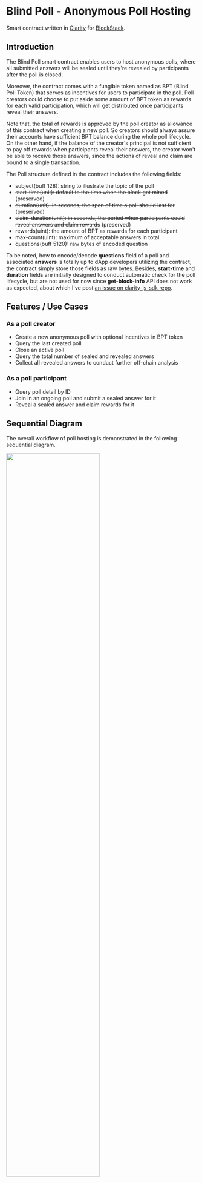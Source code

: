 # Blind Poll - Anonymous Poll Hosting

Smart contract written in [Clarity](https://docs.blockstack.org/core/smart/clarityref) for [BlockStack](<(https://docs.blockstack.org)>).

## Introduction

The Blind Poll smart contract enables users to host anonymous polls, where all submitted answers will be sealed until they're revealed by participants after the poll is closed.

Moreover, the contract comes with a fungible token named as BPT (Blind Poll Token) that serves as incentives for users to participate in the poll. Poll creators could choose to put aside some amount of BPT token as rewards for each valid participation, which will get distributed once participants reveal their answers.

Note that, the total of rewards is approved by the poll creator as allowance of this contract when creating a new poll. So creators should always assure their accounts have sufficient BPT balance during the whole poll lifecycle. On the other hand, if the balance of the creator's principal is not sufficient to pay off rewards when participants reveal their answers, the creator won't be able to receive those answers, since the actions of reveal and claim are bound to a single transaction.

The Poll structure defined in the contract includes the following fields:

- subject(buff 128): string to illustrate the topic of the poll
- ~~start-time(unit): default to the time when the block got mined~~ (preserved)
- ~~duration(unit): in seconds, the span of time a poll should last for~~ (preserved)
- ~~claim-duration(unit): in seconds, the period when participants could reveal answers and claim rewards~~ (preserved)
- rewards(uint): the amount of BPT as rewards for each participant
- max-count(uint): maximum of acceptable answers in total
- questions(buff 5120): raw bytes of encoded question

To be noted, how to encode/decode **questions** field of a poll and associated **answers** is totally up to dApp developers utilizing the contract, the contract simply store those fields as raw bytes. Besides, **start-time** and **duration** fields are initially designed to conduct automatic check for the poll lifecycle, but are not used for now since **get-block-info** API does not work as expected, about which I've post [an issue on clarity-js-sdk repo](https://github.com/blockstack/clarity-js-sdk/issues/78).

## Features / Use Cases

### As a poll creator

- Create a new anonymous poll with optional incentives in BPT token
- Query the last created poll
- Close an active poll
- Query the total number of sealed and revealed answers
- Collect all revealed answers to conduct further off-chain analysis

### As a poll participant

- Query poll detail by ID
- Join in an ongoing poll and submit a sealed answer for it
- Reveal a sealed answer and claim rewards for it

## Sequential Diagram

The overall workflow of poll hosting is demonstrated in the following sequential diagram.

<img width="70%" src="http://qay561y0o.bkt.clouddn.com/sd.svg" />

## Error Codes

| Code  | Thrown When                                                                                                           |
| ----- | --------------------------------------------------------------------------------------------------------------------- |
| -1001 | a principal tries to create a new poll before the previous one closes                                                 |
| -1002 | a principal tries to submit more than one answers for the same poll, or received submissions have reached the maximum |
| -1003 | a principal tries to reveal answers sealed by other users or with incorrect hash                                      |
| -1004 | a principal tries to reveal and claim for the same poll more than once                                                |

## Constraints

- One principal could only host one active poll at the same time, considering limited supports for List in Clarity right now.
- DApp developers should define its own encoding/decoding methods for **questions** and associated **answers,** while the contract just store these two fields as raw bytes.

## APIs

### create-poll-with-guard

```
(subject (buff 128))
(rewards uint)
(max-count uint)
(questions (buff 5120))
```

### close-poll

```
(pid uint)
```

### submit-answer-sealed

```
(pid uint)
(answer-sealed (buff 32))
```

### reveal-answer

```
(pid uint)
(sealed (buff 32))
(answer (buff 512))
```

### query-answer-count-sealed

```
(pid uint)
```

### query-answer-count-revealed

```
(pid uint)
```

### query-answer-by-index

```
(pid uint)
(i uint)
```

## Tests

There're two test suites included in the test script, one for normal poll hosting workflow, the other for exceptional cases.

<img width="70%" src="http://qay561y0o.bkt.clouddn.com/test-result.png" />

## Examples

Comprehensive tests have been included in the test script, to which you could refer.
